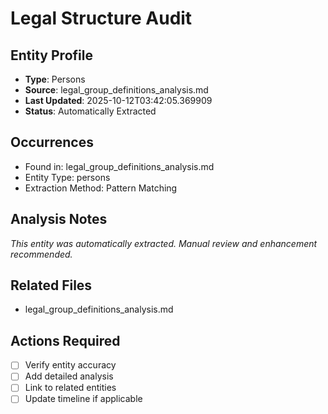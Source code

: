 # Legal Structure Audit

## Entity Profile
- **Type**: Persons
- **Source**: legal_group_definitions_analysis.md
- **Last Updated**: 2025-10-12T03:42:05.369909
- **Status**: Automatically Extracted

## Occurrences
- Found in: legal_group_definitions_analysis.md
- Entity Type: persons
- Extraction Method: Pattern Matching

## Analysis Notes
*This entity was automatically extracted. Manual review and enhancement recommended.*

## Related Files
- legal_group_definitions_analysis.md

## Actions Required
- [ ] Verify entity accuracy
- [ ] Add detailed analysis
- [ ] Link to related entities
- [ ] Update timeline if applicable
